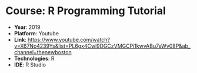 # Course: R Programming Tutorial

- **Year**: 2019
- **Platform**: Youtube
- **Link**: https://www.youtube.com/watch?v=X67No4239Ys&list=PL6gx4Cwl9DGCzVMGCPi1kwvABu7eWv08P&ab_channel=thenewboston
- **Technologies**: R
- **IDE**: R Studio
